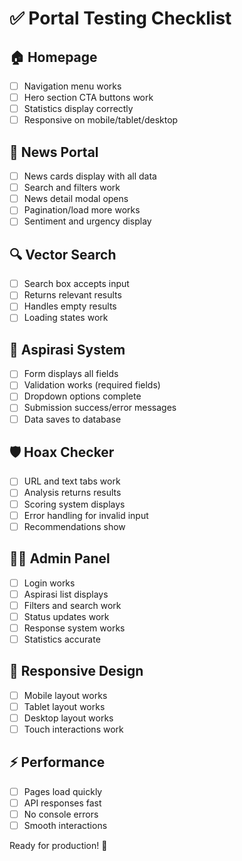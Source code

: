 # ✅ Portal Testing Checklist

## 🏠 Homepage

- [ ] Navigation menu works
- [ ] Hero section CTA buttons work
- [ ] Statistics display correctly
- [ ] Responsive on mobile/tablet/desktop

## 📰 News Portal

- [ ] News cards display with all data
- [ ] Search and filters work
- [ ] News detail modal opens
- [ ] Pagination/load more works
- [ ] Sentiment and urgency display

## 🔍 Vector Search

- [ ] Search box accepts input
- [ ] Returns relevant results
- [ ] Handles empty results
- [ ] Loading states work

## 💬 Aspirasi System

- [ ] Form displays all fields
- [ ] Validation works (required fields)
- [ ] Dropdown options complete
- [ ] Submission success/error messages
- [ ] Data saves to database

## 🛡️ Hoax Checker

- [ ] URL and text tabs work
- [ ] Analysis returns results
- [ ] Scoring system displays
- [ ] Error handling for invalid input
- [ ] Recommendations show

## 👨‍💼 Admin Panel

- [ ] Login works
- [ ] Aspirasi list displays
- [ ] Filters and search work
- [ ] Status updates work
- [ ] Response system works
- [ ] Statistics accurate

## 📱 Responsive Design

- [ ] Mobile layout works
- [ ] Tablet layout works
- [ ] Desktop layout works
- [ ] Touch interactions work

## ⚡ Performance

- [ ] Pages load quickly
- [ ] API responses fast
- [ ] No console errors
- [ ] Smooth interactions

Ready for production! 🚀
